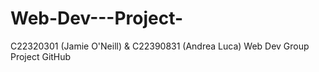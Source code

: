 # Web-Dev---Project-
C22320301 (Jamie O'Neill) &amp; C22390831 (Andrea Luca) Web Dev Group Project GitHub
